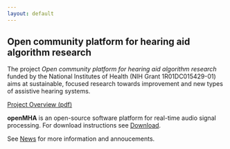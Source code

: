 ```yaml
---
layout: default
---
```


## Open community platform for hearing aid algorithm research

The project *Open community platform for hearing aid algorithm research* funded by the National Institutes of Health (NIH Grant 1R01DC015429-01) aims at sustainable, focused research towards improvement and new types of assistive hearing systems. 

[Project Overview (pdf)](./docs/ProjectOverview.pdf)

**openMHA** is an open-source software platform for real-time audio signal processing.
For download instructions see [Download](/download).

See [News](/news) for more information and annoucements.






